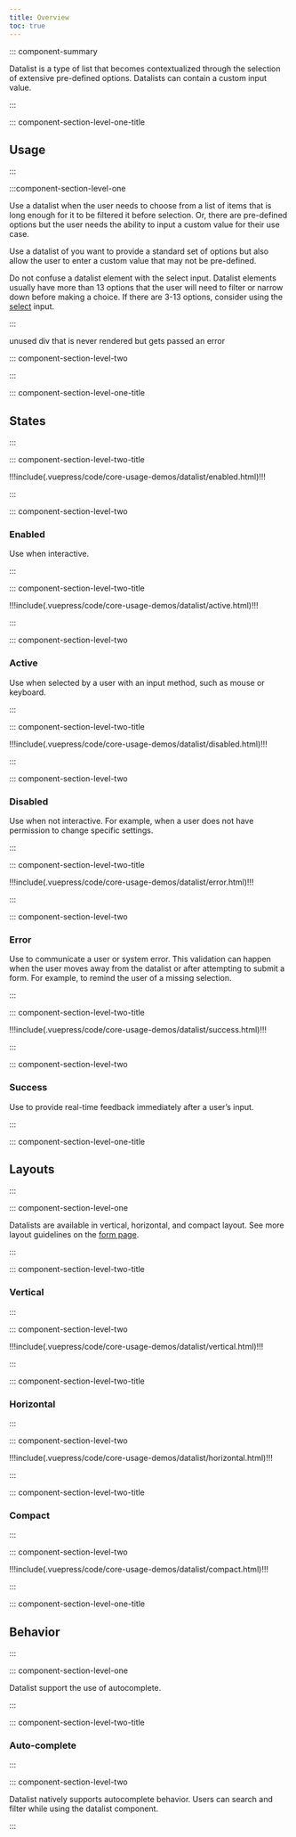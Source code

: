 ```yaml
---
title: Overview
toc: true
---
```


::: component-summary

Datalist is a type of list that becomes contextualized through the selection of extensive pre-defined options. Datalists can contain a custom input value.

:::

::: component-section-level-one-title

## Usage

:::

:::component-section-level-one

Use a datalist when the user needs to choose from a list of items that is long enough for it to be filtered it before selection. Or, there are pre-defined options but the user needs the ability to input a custom value for their use case.

Use a datalist of you want to provide a standard set of options but also allow the user to enter a custom value that may not be pre-defined.

Do not confuse a datalist element with the select input. Datalist elements usually have more than 13 options that the user will need to filter or narrow down before making a choice. If there are 3-13 options, consider using the [select](../select/) input.

:::

<doc-pinbox-vs>
  <div>unused div that is never rendered but gets passed an error</div>
  <template #left>
  !!!include(.vuepress/code/core-usage-demos/datalist/basic.html)!!!

  Use a datalist:

  - When the user needs to choose from a long list of items to be filtered before selection
  - When there are pre-defined options but the user needs the ability to input a custom calue
  - With more than 13 options

  </template>
  <template #right>
  !!!include(.vuepress/code/core-usage-demos/select/basic.html)!!!

  Use a select:

  - When a custom input value is not allowed
  - With 3-13 options

  </template>
</doc-pinbox-vs>

::: component-section-level-two

:::

::: component-section-level-one-title

## States

:::

<div class="component-section-horizontal" cds-layout="m-t:md">

::: component-section-level-two-title

<div>
!!!include(.vuepress/code/core-usage-demos/datalist/enabled.html)!!!
</div>

:::

::: component-section-level-two

### Enabled

Use when interactive.

:::

</div>

<div class="component-section-horizontal" cds-layout="m-t:md">

::: component-section-level-two-title

<div>
!!!include(.vuepress/code/core-usage-demos/datalist/active.html)!!!
</div>

:::

::: component-section-level-two

### Active

Use when selected by a user with an input method, such as mouse or keyboard.

:::

</div>

<div class="component-section-horizontal" cds-layout="m-t:md">

::: component-section-level-two-title

<div>
!!!include(.vuepress/code/core-usage-demos/datalist/disabled.html)!!!
</div>

:::

::: component-section-level-two

### Disabled

Use when not interactive. For example, when a user does not have permission to change specific settings.

:::

</div>

<div class="component-section-horizontal" cds-layout="m-t:md">

::: component-section-level-two-title

<div>
!!!include(.vuepress/code/core-usage-demos/datalist/error.html)!!!
</div>

:::

::: component-section-level-two

### Error

Use to communicate a user or system error. This validation can happen when the user moves away from the datalist or after attempting to submit a form. For example, to remind the user of a missing selection.

:::

</div>

<div class="component-section-horizontal" cds-layout="m-t:md">

::: component-section-level-two-title

<div>
!!!include(.vuepress/code/core-usage-demos/datalist/success.html)!!!
</div>

:::

::: component-section-level-two

### Success

Use to provide real-time feedback immediately after a user’s input.

:::

</div>



::: component-section-level-one-title

## Layouts

:::

::: component-section-level-one

Datalists are available in vertical, horizontal, and compact layout. See more layout guidelines on the [form page](/core-components/form/).

:::

<div class="component-section-horizontal" cds-layout="m-t:md">

::: component-section-level-two-title

### Vertical

:::

::: component-section-level-two

<div>
!!!include(.vuepress/code/core-usage-demos/datalist/vertical.html)!!!
</div>

:::

</div>

<div class="component-section-horizontal" cds-layout="m-t:md">

::: component-section-level-two-title

### Horizontal

:::

::: component-section-level-two

<div>
!!!include(.vuepress/code/core-usage-demos/datalist/horizontal.html)!!!
</div>

:::

</div>

<div class="component-section-horizontal" cds-layout="m-t:md">

::: component-section-level-two-title

### Compact

:::

::: component-section-level-two

<div>
!!!include(.vuepress/code/core-usage-demos/datalist/compact.html)!!!
</div>

:::

</div>

::: component-section-level-one-title

## Behavior

:::

::: component-section-level-one

Datalist support the use of autocomplete.

:::

::: component-section-level-two-title

### Auto-complete

:::

::: component-section-level-two

Datalist natively supports autocomplete behavior. Users can search and filter while using the datalist component.

:::

